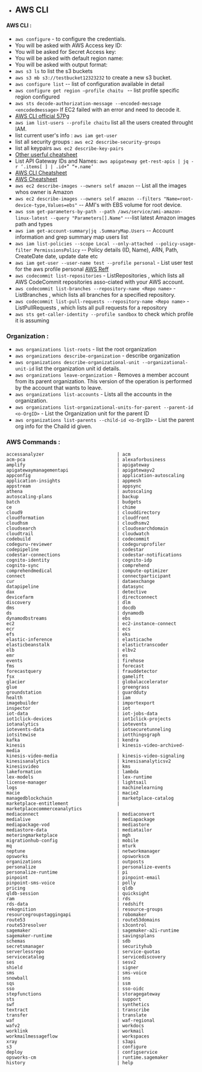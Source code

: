 - ## AWS CLI 
#### AWS CLI :
-	`aws configure` -  to configure the credentials.
-	You will be asked with AWS Access key ID:
-	You will be asked for Secret Access key:
-	You will be asked with default region name: 
-	You will be asked with output format:
-	`aws s3 ls` to list the s3 buckets
-	`aws s3 mb s3://testbucket12323232` to create a new s3 bucket.
-	`aws configure list`  -- list of configuration available in detail
-	`aws configure get region –profile chaitu `  -- list profile specific region configured 
-	`aws sts decode-authorization-message --encoded-message <encodedmessage>` If EC2 failed with an error and need to decode it.
-	[AWS CLI official 57Pg](https://docs.aws.amazon.com/cli/latest/userguide/aws-cli.pdf)
-	`aws iam list-users --profile chaitu` list all the users created throught IAM.
-	list current user's info : `aws iam get-user`
-	list all security groups : `aws ec2 describe-security-groups`
-	list all keypairs  `aws ec2 describe-key-pairs`
-	[Other userful cheatsheet](https://gist.github.com/apolloclark/b3f60c1f68aa972d324b)
-	List API Gateway IDs and Names: `aws apigateway get-rest-apis | jq -r ‘.items[ ] | .id+” “+.name’`
-	[AWS CLI Cheatsheet](https://www.bluematador.com/learn/aws-cli-cheatsheet)
-	[AWS Cheatsheet](https://dev.to/mdminhazulhaque/aws-cli-cheatsheet-15f2)
-	`aws ec2 describe-images --owners self amazon` -- List all the images whos owner is Amazon
-	`aws ec2 describe-images --owners self amazon --filters "Name=root-device-type,Values=ebs"` -- AMI's with EBS volume for root device.
- `aws ssm get-parameters-by-path --path /aws/service/ami-amazon-linux-latest --query "Parameters[].Name"` ---list latest Amazon images path and types
- `aws iam get-account-summary|jq .SummaryMap.Users` -- Account information and  grep summary map users list
- `aws iam list-policies --scope Local --only-attached --policy-usage-filter PermissionsPolicy` -- Policy details (ID, Name), ARN, Path, CreateDate date, update date etc
- `aws iam get-user --user-name test --profile personal` - List user test for the aws profile personal [AWS Reff](https://docs.aws.amazon.com/cli/latest/reference/iam/get-user.html)
 - `aws codecommit list-repositories` - ListRepositories  , which lists all AWS CodeCommit repositories asso-ciated with your AWS account.
 - `aws codecommit list-branches --repository-name <Repo name>` - ListBranches , which lists all branches for a specified repository.
 - `aws codecommit list-pull-requests --repository-name <Repo name>` - ListPullRequests , which lists all pull requests for a repository
 - `aws sts get-caller-identity --profile sandbox` to check which profile it is assuming 

### Organization :
- `aws organizations list-roots` - list the root organization
- `aws organizations describe-organization` - describe organization
- `aws organizations describe-organizational-unit --organizational-unit-id` list the organization unit id details.
- `aws organizations leave-organization`  - Removes  a member account from its parent organization. This version of the operation is performed by the account that wants to leave.
- `aws organizations list-accounts` - Lists  all  the  accounts  in  the  organization.
- `aws organizations list-organizational-units-for-parent --parent-id <o-OrgID>` - List the Organization unit for the parent ID
- `aws organizations list-parents --child-id <o-OrgID>` - List the parent org info for the Chaild id given.



### AWS Commands :
```
accessanalyzer                           | acm
acm-pca                                  | alexaforbusiness
amplify                                  | apigateway
apigatewaymanagementapi                  | apigatewayv2
appconfig                                | application-autoscaling
application-insights                     | appmesh
appstream                                | appsync
athena                                   | autoscaling
autoscaling-plans                        | backup
batch                                    | budgets
ce                                       | chime
cloud9                                   | clouddirectory
cloudformation                           | cloudfront
cloudhsm                                 | cloudhsmv2
cloudsearch                              | cloudsearchdomain
cloudtrail                               | cloudwatch
codebuild                                | codecommit
codeguru-reviewer                        | codeguruprofiler
codepipeline                             | codestar
codestar-connections                     | codestar-notifications
cognito-identity                         | cognito-idp
cognito-sync                             | comprehend
comprehendmedical                        | compute-optimizer
connect                                  | connectparticipant
cur                                      | dataexchange
datapipeline                             | datasync
dax                                      | detective
devicefarm                               | directconnect
discovery                                | dlm
dms                                      | docdb
ds                                       | dynamodb
dynamodbstreams                          | ebs
ec2                                      | ec2-instance-connect
ecr                                      | ecs
efs                                      | eks
elastic-inference                        | elasticache
elasticbeanstalk                         | elastictranscoder
elb                                      | elbv2
emr                                      | es
events                                   | firehose
fms                                      | forecast
forecastquery                            | frauddetector
fsx                                      | gamelift
glacier                                  | globalaccelerator
glue                                     | greengrass
groundstation                            | guardduty
health                                   | iam
imagebuilder                             | importexport
inspector                                | iot
iot-data                                 | iot-jobs-data
iot1click-devices                        | iot1click-projects
iotanalytics                             | iotevents
iotevents-data                           | iotsecuretunneling
iotsitewise                              | iotthingsgraph
kafka                                    | kendra
kinesis                                  | kinesis-video-archived-media
kinesis-video-media                      | kinesis-video-signaling
kinesisanalytics                         | kinesisanalyticsv2
kinesisvideo                             | kms
lakeformation                            | lambda
lex-models                               | lex-runtime
license-manager                          | lightsail
logs                                     | machinelearning
macie                                    | macie2
managedblockchain                        | marketplace-catalog
marketplace-entitlement                  | marketplacecommerceanalytics
mediaconnect                             | mediaconvert
medialive                                | mediapackage
mediapackage-vod                         | mediastore
mediastore-data                          | mediatailor
meteringmarketplace                      | mgh
migrationhub-config                      | mobile
mq                                       | mturk
neptune                                  | networkmanager
opsworks                                 | opsworkscm
organizations                            | outposts
personalize                              | personalize-events
personalize-runtime                      | pi
pinpoint                                 | pinpoint-email
pinpoint-sms-voice                       | polly
pricing                                  | qldb
qldb-session                             | quicksight
ram                                      | rds
rds-data                                 | redshift
rekognition                              | resource-groups
resourcegroupstaggingapi                 | robomaker
route53                                  | route53domains
route53resolver                          | s3control
sagemaker                                | sagemaker-a2i-runtime
sagemaker-runtime                        | savingsplans
schemas                                  | sdb
secretsmanager                           | securityhub
serverlessrepo                           | service-quotas
servicecatalog                           | servicediscovery
ses                                      | sesv2
shield                                   | signer
sms                                      | sms-voice
snowball                                 | sns
sqs                                      | ssm
sso                                      | sso-oidc
stepfunctions                            | storagegateway
sts                                      | support
swf                                      | synthetics
textract                                 | transcribe
transfer                                 | translate
waf                                      | waf-regional
wafv2                                    | workdocs
worklink                                 | workmail
workmailmessageflow                      | workspaces
xray                                     | s3api
s3                                       | configure
deploy                                   | configservice
opsworks-cm                              | runtime.sagemaker
history                                  | help
```
